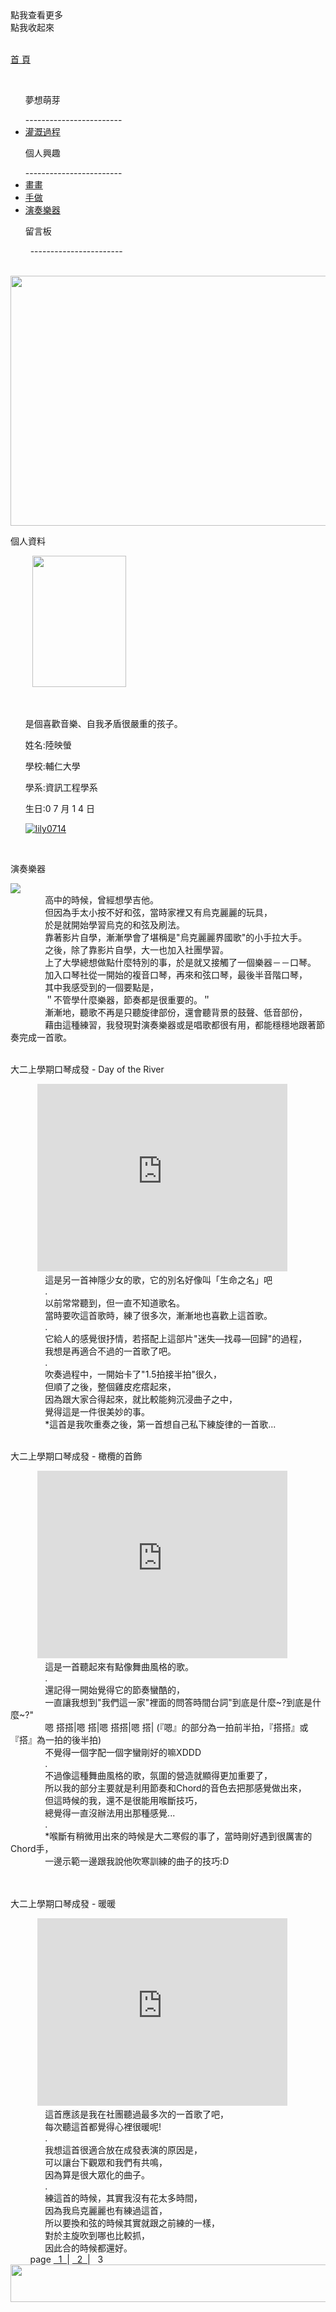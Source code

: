 <script src="https://ajax.googleapis.com/ajax/libs/jquery/3.2.1/jquery.min.js"></script>
<script type="text/javascript"> 
$(document).ready(function() { 
$(".categoryho").click(function(){
   $(".category").css({left:"-20px"});
   $(".categoryho").hide();
   $(".categoryhide").show();
});
$(".categoryhide").click(function(){
   $(".category").css({left:"-200px"});
   $(".categoryhide").hide();
   $(".categoryho").show();
});
$("h1").hide();
});
</script>
<link href="https://lily0714.github.io/insidepage.css" rel="stylesheet" type="text/css" media="all">
<body>
   <div class="categoryho">點我查看更多</div>
   <div class="categoryhide">點我收起來</div>
   <div class="category">
   <p id="cat_home"><a href="https://lily0714.github.io/">首 頁</a></p>
   <ul><p class="cat_item">夢想萌芽</p>
------------------------
   <li class="cat_inin"><a href="https://lily0714.github.io/dreamstory">灌溉過程</a></li>
   </ul>
   <ul><p class="cat_item">個人興趣</p>
   ------------------------
   <li class="cat_inin"><a href="https://lily0714.github.io/interest/draw">畫畫</a></li>
   <li class="cat_inin"><a href="https://lily0714.github.io/interest/diy">手做</a></li>
   <li class="cat_inin"><a href="https://lily0714.github.io/interest/music">演奏樂器</a></li>
   </ul>
   <ul><p class="cat_item">留言板</p>
   -----------------------
   </ul>
   </div>
   <div id="bantitle">
   <img id="banner" src="http://lily0714.github.io/20170424改.jpg" width="700" height="400">
  
   </div>
   <div id="WRAPPER">
      <div id="LSIDE">
          <div id="infor">
          <p class="infortitle">個人資料</p>
          <img class="ipic" src="http://lily0714.github.io/20170628.jpg" width="150" height="210">
          <ul><br>
          <p class="icontent">是個喜歡音樂、自我矛盾很嚴重的孩子。</p>
          <p class="icontent">姓名:陸映螢</p>
          <p class="icontent">學校:輔仁大學</p>
          <p class="icontent">學系:資訊工程學系</p>
          <p class="icontent">生日:0 7 月 1 4 日</p>
          <a href="https://github.com/lily0714" target="_blank"><img class="icon" src="https://lily0714.github.io/GitHub-Mark-32px.png" alt="lily0714"></a>
          </ul>
          </div>
      </div>
      <div id="CONTENT">
         <div class="music">
            <p class="post">演奏樂器</p>
            <a href="http://lily0714.github.io/music.png" target="_blank"><img class="post1" src="http://lily0714.github.io/music.png" ></a>
            <div class="dcontent">
               高中的時候，曾經想學吉他。<br>
               但因為手太小按不好和弦，當時家裡又有烏克麗麗的玩具，<br>
               &nbsp; &nbsp; &nbsp; &nbsp; &nbsp; &nbsp; &nbsp;  於是就開始學習烏克的和弦及刷法。<br>
               靠著影片自學，漸漸學會了堪稱是"烏克麗麗界國歌"的小手拉大手。<br>
               之後，除了靠影片自學，大一也加入社團學習。<br>
               上了大學總想做點什麼特別的事，於是就又接觸了一個樂器－－口琴。<br>
               加入口琴社從一開始的複音口琴，再來和弦口琴，最後半音階口琴，<br>
               &nbsp; &nbsp; &nbsp; &nbsp; &nbsp; &nbsp; &nbsp;  其中我感受到的一個要點是，<br>
               ＂不管學什麼樂器，節奏都是很重要的。＂<br>
               漸漸地，聽歌不再是只聽旋律部份，還會聽背景的鼓聲、低音部份，<br>
               藉由這種練習，我發現對演奏樂器或是唱歌都很有用，都能穩穩地跟著節奏完成一首歌。
            </div>
         </div>
         <div class="music">
            <p class="post">大二上學期口琴成發 - Day of the River</p>
            <iframe width="400" height="300" src="https://www.youtube.com/embed/B8_9lg21LKs" frameborder="0" allowfullscreen></iframe>
            <div class="dcontent">
               這是另一首神隱少女的歌，它的別名好像叫「生命之名」吧<br>
               .<br>
                &nbsp; &nbsp; &nbsp; &nbsp; &nbsp; &nbsp; &nbsp; 以前常常聽到，但一直不知道歌名。<br>
               當時要吹這首歌時，練了很多次，漸漸地也喜歡上這首歌。<br>
               .<br>
               它給人的感覺很抒情，若搭配上這部片"迷失—找尋—回歸"的過程，<br>
               我想是再適合不過的一首歌了吧。<br>
               .<br>
               吹奏過程中，一開始卡了"1.5拍接半拍"很久，<br>
               但順了之後，整個雞皮疙瘩起來，<br>
               因為跟大家合得起來，就比較能夠沉浸曲子之中，<br>
               覺得這是一件很美妙的事。<br>
               *這首是我吹重奏之後，第一首想自己私下練旋律的一首歌...
            </div>
         </div>
         <div class="music">
            <p class="post">大二上學期口琴成發 - 橄欖的首飾</p>
            <iframe width="400" height="300" src="https://www.youtube.com/embed/gIsJa-unHs4" frameborder="0" allowfullscreen></iframe>
            <div class="dcontent">
               這是一首聽起來有點像舞曲風格的歌。<br>
               .<br>
               還記得一開始覺得它的節奏蠻酷的，<br>
               一直讓我想到"我們這一家"裡面的問答時間台詞"到底是什麼~?到底是什麼~?"<br>
               嗯 搭搭|嗯 搭|嗯 搭搭|嗯 搭| (『嗯』的部分為一拍前半拍，『搭搭』或『搭』為一拍的後半拍)<br>
               不覺得一個字配一個字蠻剛好的嘛XDDD<br>
               .<br>
               不過像這種舞曲風格的歌，氛圍的營造就顯得更加重要了，<br>
               所以我的部分主要就是利用節奏和Chord的音色去把那感覺做出來，<br>
               但這時候的我，還不是很能用喉斷技巧，<br>
               總覺得一直沒辦法用出那種感覺...<br>
               .<br>
               *喉斷有稍微用出來的時候是大二寒假的事了，當時剛好遇到很厲害的Chord手，<br>
               一邊示範一邊跟我說他吹寒訓練的曲子的技巧:D<br>
            </div>
         </div>
          <div class="music">
            <p class="post">大二上學期口琴成發 - 暖暖</p>
            <iframe width="400" height="300" src="https://www.youtube.com/embed/s7H37ki9EDE" frameborder="0" allowfullscreen></iframe>
            <div class="dcontent">
               這首應該是我在社團聽過最多次的一首歌了吧，<br>
               每次聽這首都覺得心裡很暖呢!<br>
               .<br>
               我想這首很適合放在成發表演的原因是，<br>
               可以讓台下觀眾和我們有共鳴，<br>
               因為算是很大眾化的曲子。<br>
               .<br>
               練這首的時候，其實我沒有花太多時間，<br>
               因為我烏克麗麗也有練過這首，<br>
               所以要換和弦的時候其實就跟之前練的一樣，<br>
               對於主旋吹到哪也比較抓，<br>
               因此合的時候都還好。
            </div>
         </div>
         <div class="page">
         page <a href="https://lily0714.github.io/interest/music">&nbsp; 1&nbsp; </a> | <a href="https://lily0714.github.io/interest/music2">&nbsp; 2&nbsp; </a> | &nbsp; 3&nbsp; 
         </div>
      </div>   
   </div>
   <div id="FOOTER"> 
      <img src="http://lily0714.github.io/底.png" width="980" height="60">
   </div>
   </body>

